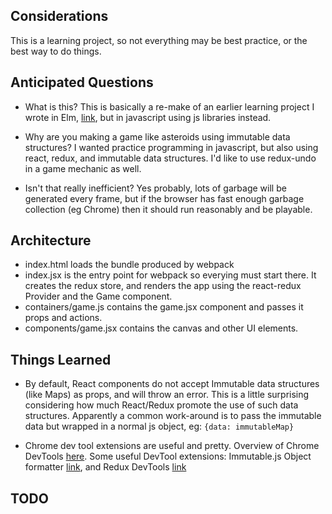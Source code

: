 

## Considerations

This is a learning project, so not everything may be best practice, or the best way to do things.


## Anticipated Questions

* What is this?  This is basically a re-make of an earlier learning project I wrote in Elm, [link](https://github.com/bobgeis/LookOutSpaceRocks), but in javascript using js libraries instead.

* Why are you making a game like asteroids using immutable data structures? I wanted practice programming in javascript, but also using react, redux, and immutable data structures.  I'd like to use redux-undo in a game mechanic as well.

* Isn't that really inefficient? Yes probably, lots of garbage will be generated every frame, but if the browser has fast enough garbage collection (eg Chrome) then it should run reasonably and be playable.


## Architecture

* index.html loads the bundle produced by webpack
* index.jsx is the entry point for webpack so everying must start there.  It creates the redux store, and renders the app using the react-redux Provider and the Game component.
* containers/game.js contains the game.jsx component and passes it props and actions.
* components/game.jsx contains the canvas and other UI elements.


## Things Learned

* By default, React components do not accept Immutable data structures (like Maps) as props, and will throw an error.  This is a little surprising considering how much React/Redux promote the use of such data structures.  Apparently a common work-around is to pass the immutable data but wrapped in a normal js object, eg: ```{data: immutableMap}```

* Chrome dev tool extensions are useful and pretty.  Overview of Chrome DevTools [here](https://developer.chrome.com/devtools).  Some useful DevTool extensions: Immutable.js Object formatter [link](https://chrome.google.com/webstore/detail/immutablejs-object-format/hgldghadipiblonfkkicmgcbbijnpeog), and Redux DevTools [link](https://chrome.google.com/webstore/detail/redux-devtools/lmhkpmbekcpmknklioeibfkpmmfibljd)


## TODO
